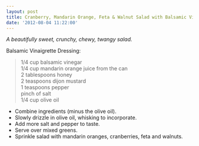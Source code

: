 ```yaml
---
layout: post
title: Cranberry, Mandarin Orange, Feta & Walnut Salad with Balsamic Vinaigrette
date: '2012-08-04 11:22:00'
---
```


*A beautifully sweet, crunchy, chewy, twangy salad.*

Balsamic Vinaigrette Dressing:

> 1/4 cup balsamic vinegar    
> 1/4 cup mandarin orange juice from the can    
> 2 tablespoons honey    
> 2 teaspoons dijon mustard    
> 1 teaspoons pepper    
> pinch of salt    
> 1/4 cup olive oil    

* Combine ingredients (minus the olive oil).
* Slowly drizzle in olive oil, whisking to incorporate.
* Add more salt and pepper to taste.
* Serve over mixed greens.
* Sprinkle salad with mandarin oranges, cranberries, feta and walnuts.